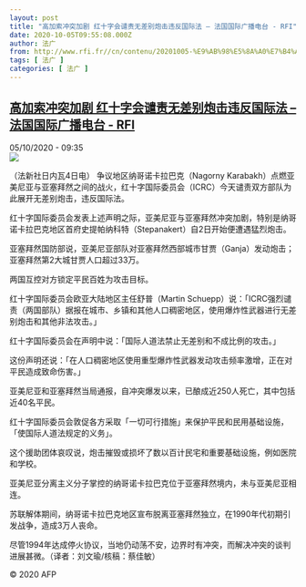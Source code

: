 ```yaml
---
layout: post
title: "高加索冲突加剧 红十字会谴责无差别炮击违反国际法 – 法国国际广播电台 - RFI"
date: 2020-10-05T09:55:08.000Z
author: 法广
from: http://www.rfi.fr//cn/contenu/20201005-%E9%AB%98%E5%8A%A0%E7%B4%A2%E5%86%B2%E7%AA%81%E5%8A%A0%E5%89%A7-%E7%BA%A2%E5%8D%81%E5%AD%97%E4%BC%9A%E8%B0%B4%E8%B4%A3%E6%97%A0%E5%B7%AE%E5%88%AB%E7%82%AE%E5%87%BB%E8%BF%9D%E5%8F%8D%E5%9B%BD%E9%99%85%E6%B3%95
tags: [ 法广 ]
categories: [ 法广 ]
---
```

<!--1601891708000-->
[高加索冲突加剧 红十字会谴责无差别炮击违反国际法 – 法国国际广播电台 - RFI](http://www.rfi.fr//cn/contenu/20201005-%E9%AB%98%E5%8A%A0%E7%B4%A2%E5%86%B2%E7%AA%81%E5%8A%A0%E5%89%A7-%E7%BA%A2%E5%8D%81%E5%AD%97%E4%BC%9A%E8%B0%B4%E8%B4%A3%E6%97%A0%E5%B7%AE%E5%88%AB%E7%82%AE%E5%87%BB%E8%BF%9D%E5%8F%8D%E5%9B%BD%E9%99%85%E6%B3%95)
------

<div>
<div>05/10/2020 - 09:35</div><img src="https://s.rfi.fr/media/display/02956952-06e1-11eb-ab63-005056a964fe/w:310/p:16x9/int0010b.201005153501.jpg"><div class="t-content__body u-clearfix">            <p>（法新社日内瓦4日电）    争议地区纳哥诺卡拉巴克（Nagorny Karabakh）点燃亚美尼亚与亚塞拜然之间的战火，红十字国际委员会（ICRC）今天谴责双方部队为此展开无差别炮击，违反国际法。</p><p>    红十字国际委员会发表上述声明之际，亚美尼亚与亚塞拜然冲突加剧，特别是纳哥诺卡拉巴克地区首府史提帕纳科特（Stepanakert）自2日开始便遭遇猛烈炮击。</p><p>    亚塞拜然国防部说，亚美尼亚部队对亚塞拜然西部城市甘贾（Ganja）发动炮击；亚塞拜然第2大城甘贾人口超过33万。</p><p>    两国互控对方锁定平民百姓为攻击目标。</p><p>    红十字国际委员会欧亚大陆地区主任舒普（Martin Schuepp）说：「ICRC强烈谴责（两国部队）据报在城市、乡镇和其他人口稠密地区，使用爆炸性武器进行无差别炮击和其他非法攻击。」</p><p>    红十字国际委员会在声明中说：「国际人道法禁止无差别和不成比例的攻击。」</p><p>    这份声明还说：「在人口稠密地区使用重型爆炸性武器发动攻击频率激增，正在对平民造成致命伤害。」</p><p>    亚美尼亚和亚塞拜然当局通报，自冲突爆发以来，已酿成近250人死亡，其中包括近40名平民。</p><p>    红十字国际委员会敦促各方采取「一切可行措施」来保护平民和民用基础设施，「使国际人道法规定的义务」。</p><p>    这个援助团体哀叹说，炮击摧毁或损坏了数以百计民宅和重要基础设施，例如医院和学校。</p><p>    亚美尼亚分离主义分子掌控的纳哥诺卡拉巴克位于亚塞拜然境内，未与亚美尼亚相连。</p><p>    苏联解体期间，纳哥诺卡拉巴克地区宣布脱离亚塞拜然独立，在1990年代初期引发战争，造成3万人丧命。</p><p>    尽管1994年达成停火协议，当地仍动荡不安，边界时有冲突，而解决冲突的谈判进展甚微。（译者：刘文瑜/核稿：蔡佳敏）</p>            <p class="t-copyright">© 2020 AFP</p>        </div>
</div>
